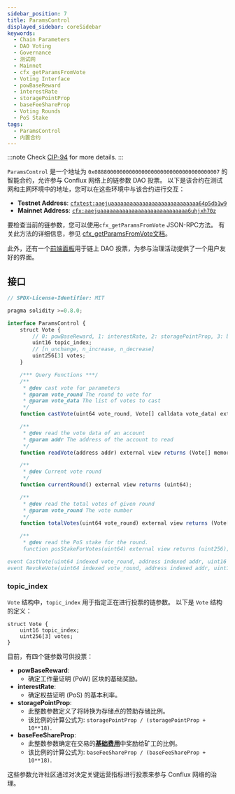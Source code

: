 ```yaml
---
sidebar_position: 7
title: ParamsControl
displayed_sidebar: coreSidebar
keywords:
  - Chain Parameters
  - DAO Voting
  - Governance
  - 测试网
  - Mainnet
  - cfx_getParamsFromVote
  - Voting Interface
  - powBaseReward
  - interestRate
  - storagePointProp
  - baseFeeShareProp
  - Voting Rounds
  - PoS Stake
tags:
  - ParamsControl
  - 内置合约
---
```


:::note
Check [CIP-94](https://github.com/Conflux-Chain/CIPs/blob/master/CIPs/cip-94.md) for more details.
:::

`ParamsControl` 是一个地址为 `0x0888000000000000000000000000000000000007` 的智能合约，允许参与 Conflux 网络上的链参数 DAO 投票。 以下是该合约在测试网和主网环境中的地址，您可以在这些环境中与该合约进行交互：

- **Testnet Address**: [`cfxtest:aaejuaaaaaaaaaaaaaaaaaaaaaaaaaaaa64p5db1w9`](https://testnet.confluxscan.org/address/cfxtest:aaejuaaaaaaaaaaaaaaaaaaaaaaaaaaaa64p5db1w9)
- **Mainnet Address**: [`cfx:aaejuaaaaaaaaaaaaaaaaaaaaaaaaaaaa6uhjxh70z`](https://confluxscan.org/address/cfx:aaejuaaaaaaaaaaaaaaaaaaaaaaaaaaaa6uhjxh70z)

要检查当前的链参数，您可以使用`cfx_getParamsFromVote` JSON-RPC方法。 有关此方法的详细信息，参见 [cfx_getParamsFromVote文档](../../build/json-rpc/cfx-namespace.md#cfx_getparamsfromvote)。

此外，还有一个[前端面板](https://confluxhub.io/governance/vote/onchain-dao-voting)用于链上 DAO 投票，为参与治理活动提供了一个用户友好的界面。

## 接口

```js
// SPDX-License-Identifier: MIT

pragma solidity >=0.8.0;

interface ParamsControl {
    struct Vote {
        // 0: powBaseReward, 1: interestRate, 2: storagePointProp, 3: baseFeeShareProp
        uint16 topic_index;
        // [n_unchange, n_increase, n_decrease]
        uint256[3] votes; 
    }

    /*** Query Functions ***/
    /**
     * @dev cast vote for parameters
     * @param vote_round The round to vote for
     * @param vote_data The list of votes to cast
     */
    function castVote(uint64 vote_round, Vote[] calldata vote_data) external;

    /**
     * @dev read the vote data of an account
     * @param addr The address of the account to read
     */
    function readVote(address addr) external view returns (Vote[] memory);

    /**
     * @dev Current vote round
     */
    function currentRound() external view returns (uint64);

    /**
     * @dev read the total votes of given round
     * @param vote_round The vote number
     */
    function totalVotes(uint64 vote_round) external view returns (Vote[] memory);

    /**
     * @dev read the PoS stake for the round.
     function posStakeForVotes(uint64) external view returns (uint256);

event CastVote(uint64 indexed vote_round, address indexed addr, uint16 indexed topic_index, uint256[3] votes);
event RevokeVote(uint64 indexed vote_round, address indexed addr, uint16 indexed topic_index, uint256[3] votes);
```

### topic_index

`Vote` 结构中，`topic_index` 用于指定正在进行投票的链参数。 以下是 `Vote` 结构的定义：

```solidity
struct Vote {
    uint16 topic_index;
    uint256[3] votes;
}
```

目前，有四个链参数可供投票：

- **powBaseReward**:
  - 确定工作量证明 (PoW) 区块的基础奖励。
- **interestRate**:
  - 确定权益证明 (PoS) 的基本利率。
- **storagePointProp**:
  - 此整数参数定义了将转换为存储点的赞助存储比例。
  - 该比例的计算公式为: `storagePointProp / (storagePointProp + 10**18)`.
- **baseFeeShareProp**:
  - 此整数参数确定在交易的[**基础费用**](../../../general/conflux-basics/basefee.md)中奖励给矿工的比例。
  - 该比例的计算公式为: `baseFeeShareProp / (baseFeeShareProp + 10**18)`.

这些参数允许社区通过对决定关键运营指标进行投票来参与 Conflux 网络的治理。
